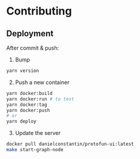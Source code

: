 # Contributing

## Deployment

After commit & push:

1. Bump

  ```sh
  yarn version
  ```

2. Push a new container

  ```sh
  yarn docker:build
  yarn docker:run # to test
  yarn docker:tag
  yarn docker:push
  # or 
  yarn deploy
  ```

3. Update the server

  ```sh
  docker pull danielconstantin/protofun-ui:latest
  make start-graph-node
  ```
